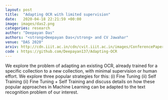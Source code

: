 ```yaml
---
layout: post
title:  "Adapting OCR with limited supervision"
date:   2020-04-18 22:21:59 +00:00
image: images/das2.png
categories: research
author: "Deepayan Das"
authors: "<strong>Deepayan Das</strong> and CV Jawahar"
venue: "DAS 2020"
arxiv: http://cdn.iiit.ac.in/cdn/cvit.iiit.ac.in/images/ConferencePapers/2020/AdaptingOCR_Deepayan_DAS2020_final.pdf
code : https://github.com/Deepayan137/Adapting-OCR
---
```

We explore the problem of adapting an  existing OCR, already trained for a specific collection to a new collection, with minimal supervision or human effort. We explore three popular strategies for this: (i) Fine Tuning (ii) Self Training (ii) Fine Tuning + Self Training and discuss details on how these popular  approaches in Machine Learning can be adapted to the text recognition problem of our interest.